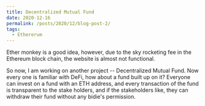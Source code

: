 ```yaml
---
title: Decentralized Mutual Fund 
date: 2020-12-16
permalink: /posts/2020/12/blog-post-2/
tags:
  - Ethererum 
---
```


Ether monkey is a good idea, however, due to the sky rocketing fee in the Ethereum block chain, the website is almost not functional.

So now, I am working on another project -- Decentralized Mutual Fund. Now every one is familiar with DeFi, how about a fund built up on it?
Everyone can invest on a fund with an ETH address, and every transaction of the fund is transparent to the stake holders, and if the stakeholders like, they can withdraw their fund without any bidie's permission.
